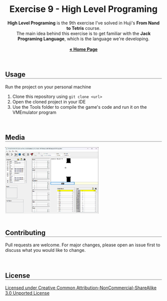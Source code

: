 <div align="center">
  <h1 align="center" style="border-bottom: none"><b>Exercise 9</b> - High Level Programing</h1>

  <p align="center">
    <b>High Level Programing</b> is the 9th exercise I've solved in Huji's <b>From Nand to Tetris</b> course.
    <br>
    The main idea behind this exercise is to get familiar with the <b>Jack Programing Language</b>, which is the language we're developing.
    <br>
    <br>
    <a href="https://github.com/LielAmar/Nand2Tetris"><strong>« Home Page</strong></a>
    <br>
  </p>
</div>

<br>

<div align="left">
  <h2 align="left" style="border-bottom: 1px solid gray">Usage</h2>

  <p>Run the project on your personal machine</p>
  <ol align="left">
    <li>Clone this repository using <code>git clone &lt;url&gt;</code></li>
    <li>Open the cloned project in your IDE</li>
    <li>Use the Tools folder to compile the game's code and run it on the VMEmulator program</li>
  </ol>
</div>

<br>

<div align="left">
  <h2 align="left" style="border-bottom: 1px solid gray">Media</h2>

  <div align="left">
    <img src="./media/1.png" alt="1" width="300px" />
  </div>
</div>

<br>

<div align="left">
  <h2 align="left" style="border-bottom: 1px solid gray">Contributing</h2>

  <p align="left">
    Pull requests are welcome. For major changes, please open an issue first to discuss what you would like to change.
  </p>
</div>

<br>

<div align="left">
  <h2 align="left" style="border-bottom: 1px solid gray">License</h2>

  <p align="left">
    <a href="https://creativecommons.org/licenses/by-nc-sa/3.0/">Licensed under Creative Common Attribution-NonCommercial-ShareAlike 3.0 Unported License</a>
  </p>
</div>
